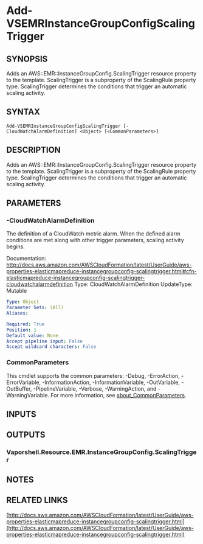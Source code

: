 # Add-VSEMRInstanceGroupConfigScalingTrigger

## SYNOPSIS
Adds an AWS::EMR::InstanceGroupConfig.ScalingTrigger resource property to the template.
ScalingTrigger is a subproperty of the ScalingRule property type.
ScalingTrigger determines the conditions that trigger an automatic scaling activity.

## SYNTAX

```
Add-VSEMRInstanceGroupConfigScalingTrigger [-CloudWatchAlarmDefinition] <Object> [<CommonParameters>]
```

## DESCRIPTION
Adds an AWS::EMR::InstanceGroupConfig.ScalingTrigger resource property to the template.
ScalingTrigger is a subproperty of the ScalingRule property type.
ScalingTrigger determines the conditions that trigger an automatic scaling activity.

## PARAMETERS

### -CloudWatchAlarmDefinition
The definition of a CloudWatch metric alarm.
When the defined alarm conditions are met along with other trigger parameters, scaling activity begins.

Documentation: http://docs.aws.amazon.com/AWSCloudFormation/latest/UserGuide/aws-properties-elasticmapreduce-instancegroupconfig-scalingtrigger.html#cfn-elasticmapreduce-instancegroupconfig-scalingtrigger-cloudwatchalarmdefinition
Type: CloudWatchAlarmDefinition
UpdateType: Mutable

```yaml
Type: Object
Parameter Sets: (All)
Aliases:

Required: True
Position: 1
Default value: None
Accept pipeline input: False
Accept wildcard characters: False
```

### CommonParameters
This cmdlet supports the common parameters: -Debug, -ErrorAction, -ErrorVariable, -InformationAction, -InformationVariable, -OutVariable, -OutBuffer, -PipelineVariable, -Verbose, -WarningAction, and -WarningVariable. For more information, see [about_CommonParameters](http://go.microsoft.com/fwlink/?LinkID=113216).

## INPUTS

## OUTPUTS

### Vaporshell.Resource.EMR.InstanceGroupConfig.ScalingTrigger
## NOTES

## RELATED LINKS

[http://docs.aws.amazon.com/AWSCloudFormation/latest/UserGuide/aws-properties-elasticmapreduce-instancegroupconfig-scalingtrigger.html](http://docs.aws.amazon.com/AWSCloudFormation/latest/UserGuide/aws-properties-elasticmapreduce-instancegroupconfig-scalingtrigger.html)

